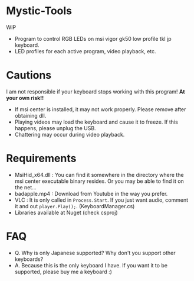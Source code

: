 # Mystic-Tools
WIP
* Program to control RGB LEDs on msi vigor gk50 low profile tkl jp keyboard.
* LED profiles for each active program, video playback, etc.
  
# Cautions
I am not responsible if your keyboard stops working with this program! **At your own risk!!**
* If msi center is installed, it may not work properly. Please remove after obtaining dll.
* Playing videos may load the keyboard and cause it to freeze. If this happens, please unplug the USB.
* Chattering may occur during video playback.
  
# Requirements
* MsiHid_x64.dll : You can find it somewhere in the directory where the msi center executable binary resides. Or you may be able to find it on the net...
* badapple.mp4 : Download from Youtube in the way you prefer.
* VLC : It is only called in `Process.Start`. If you just want audio, comment it and out `player.Play();`. (KeyboardManager.cs)
* Libraries available at Nuget (check csproj)

# FAQ
* Q. Why is only Japanese supported? Why don't you support other keyboards?
* A. Because this is the only keyboard I have. If you want it to be supported, please buy me a keyboard :)
